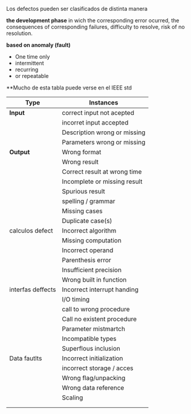 
Los defectos pueden ser clasificados de distinta manera

**the development phase** in wich the corresponding error ocurred, the consequences of corresponding failures, difficulty to resolve, risk of no resolution.

**based on anomaly (fault)** 
- One time only
- intermittent
- recurring
- or repeatable 


**Mucho de esta tabla puede verse en el IEEE std 

| Type              | Instances                    |
| ----------------- | ---------------------------- |
| **Input**         | correct input not acepted    |
|                   | incorret input accepted      |
|                   | Description wrong or missing |
|                   | Parameters wrong or missing  |
| **Output**        | Wrong format                 |
|                   | Wrong result                 |
|                   | Correct result at wrong time |
|                   | Incomplete or missing result |
|                   | Spurious result              |
|                   | spelling / grammar           |
|                   | Missing cases                |
|                   | Duplicate case(s)            |
| calculos defect   | Incorrect algorithm          |
|                   | Missing computation          |
|                   | Incorrect operand            |
|                   | Parenthesis error            |
|                   | Insufficient precision       |
|                   | Wrong built in function      |
| interfas deffects | Incorrect interrupt handing  |
|                   | I/O timing                   |
|                   | call to wrong procedure      |
|                   | Call no existent procedure   |
|                   | Parameter mistmartch         |
|                   | Incompatible types           |
|                   | Superflous inclusion         |
| Data fautlts      | Incorrect initialization     |
|                   | incorrect storage / acces    |
|                   | Wrong flag/unpacking         |
|                   | Wrong data reference         |
|                   | Scaling                      |
|                   |                              |
|                   |                              |









